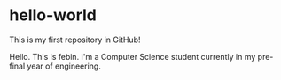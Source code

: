 # hello-world
This is my first repository in GitHub!

Hello. This is febin. I'm a Computer Science student currently in my pre-final year of engineering.
